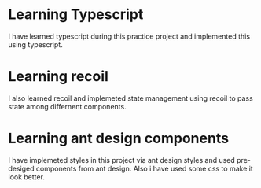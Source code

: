 # Learning Typescript
I have learned typescript during this practice project and implemented this using typescript.

# Learning recoil
I also learned recoil and implemeted state management using recoil to pass state among differnent components.

# Learning ant design components
I have implemeted styles in this project via ant design styles and used pre-desiged components from ant design. Also i have used some css to make it look better.